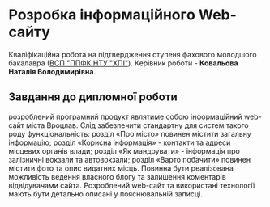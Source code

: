 # Розробка інформаційного Web-сайту 
Кваліфікаційна робота на підтвердження ступеня фахового молодшого бакалавра ([ВСП "ППФК НТУ "ХПІ"](http://polytechnic.poltava.ua)).
Керівник роботи - **Ковальова Наталія Володимирівна**.
## Завдання до дипломної роботи
розроблений програмний продукт являтиме собою інформаційний web-сайт міста Вроцлав. Слід забезпечити стандартну для систем такого роду функціональність: розділ «Про місто» повинен містити загальну інформацію; розділ «Корисна інформація» - контакти та адреси місцевих органів влади; розділ «Як мандрувати» - інформація про залізничні вокзали та автовокзали; розділ «Варто побачити» повинен містити фото та опис видатних місць. Повинна бути реалізована можливість ведення власного блогу та залишення коментарів відвідувачами сайта. Розроблений web-сайт та використані технології мають бути детально описані у пояснювальній записці.

